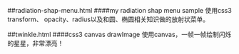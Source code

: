 ##radiation-shap-menu.html
####my radiation shap menu sample
    使用css3 transform、 opacity、radius以及和圆、椭圆相关知识做的放射状菜单。 

##twinkle.html
####css3 canvas drawImage
    使用canvas，一帧一帧绘制闪烁的星星，非常漂亮！
